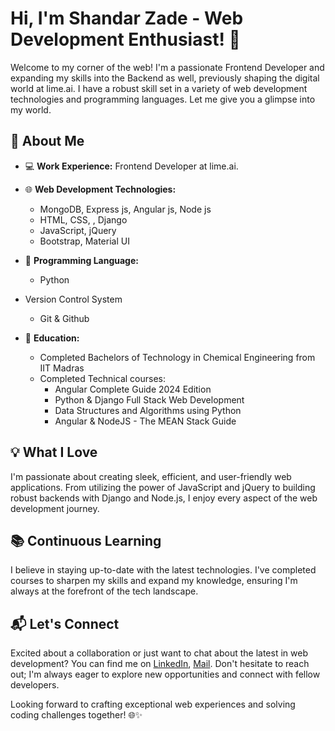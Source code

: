 # Hi, I'm Shandar Zade - Web Development Enthusiast! 👋

Welcome to my corner of the web! I'm a passionate Frontend Developer and expanding my skills into the Backend as well, previously shaping the digital world at lime.ai. I have a robust skill set in a variety of web development technologies and programming languages. Let me give you a glimpse into my world.

## 🚀 About Me

- 💻 **Work Experience:** Frontend Developer at lime.ai.
- 🌐 **Web Development Technologies:**
  - MongoDB, Express js, Angular js, Node js
  - HTML, CSS, , Django
  - JavaScript, jQuery
  - Bootstrap, Material UI

- 🐍 **Programming Language:**
  - Python
 
- Version Control System
  - Git & Github

- 📘 **Education:**
  - Completed Bachelors of Technology in Chemical Engineering from IIT Madras
  - Completed Technical courses:
    - Angular Complete Guide 2024 Edition
    - Python & Django Full Stack Web Development
    - Data Structures and Algorithms using Python
    - Angular & NodeJS - The MEAN Stack Guide

## 💡 What I Love

I'm passionate about creating sleek, efficient, and user-friendly web applications. From utilizing the power of JavaScript and jQuery to building robust backends with Django and Node.js, I enjoy every aspect of the web development journey.

## 📚 Continuous Learning

I believe in staying up-to-date with the latest technologies. I've completed courses to sharpen my skills and expand my knowledge, ensuring I'm always at the forefront of the tech landscape.

## 📬 Let's Connect

Excited about a collaboration or just want to chat about the latest in web development? You can find me on [LinkedIn](https://www.linkedin.com/in/shandar-zade-446784227/), [Mail](shandarzade358@gmail.com). Don't hesitate to reach out; I'm always eager to explore new opportunities and connect with fellow developers.

Looking forward to crafting exceptional web experiences and solving coding challenges together! 🌐✨
